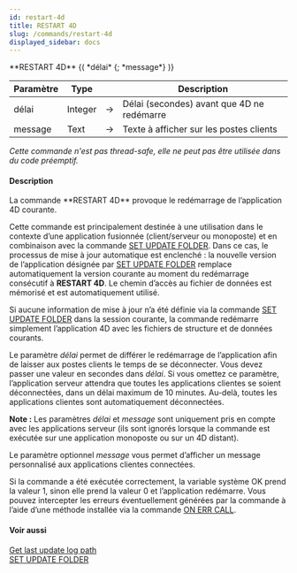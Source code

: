 ```yaml
---
id: restart-4d
title: RESTART 4D
slug: /commands/restart-4d
displayed_sidebar: docs
---
```


<!--REF #_command_.RESTART 4D.Syntax-->**RESTART 4D** {( *délai* {; *message*} )}<!-- END REF-->
<!--REF #_command_.RESTART 4D.Params-->
| Paramètre | Type |  | Description |
| --- | --- | --- | --- |
| délai | Integer | &#8594;  | Délai (secondes) avant que 4D ne redémarre |
| message | Text | &#8594;  | Texte à afficher sur les postes clients |

<!-- END REF-->

*Cette commande n'est pas thread-safe, elle ne peut pas être utilisée dans du code préemptif.*


#### Description 

<!--REF #_command_.RESTART 4D.Summary-->La commande **RESTART 4D** provoque le redémarrage de l’application 4D courante.<!-- END REF--> 

Cette commande est principalement destinée à une utilisation dans le contexte d’une application fusionnée (client/serveur ou monoposte) et en combinaison avec la commande [SET UPDATE FOLDER](set-update-folder.md). Dans ce cas, le processus de mise à jour automatique est enclenché : la nouvelle version de l’application désignée par [SET UPDATE FOLDER](set-update-folder.md) remplace automatiquement la version courante au moment du redémarrage consécutif à **RESTART 4D**. Le chemin d’accès au fichier de données est mémorisé et est automatiquement utilisé. 

Si aucune information de mise à jour n’a été définie via la commande [SET UPDATE FOLDER](set-update-folder.md) dans la session courante, la commande redémarre simplement l’application 4D avec les fichiers de structure et de données courants. 

Le paramètre *délai* permet de différer le redémarrage de l’application afin de laisser aux postes clients le temps de se déconnecter. Vous devez passer une valeur en secondes dans *délai*. Si vous omettez ce paramètre, l’application serveur attendra que toutes les applications clientes se soient déconnectées, dans un délai maximum de 10 minutes. Au-delà, toutes les applications clientes sont automatiquement déconnectées. 

**Note :** Les paramètres *délai* et *message* sont uniquement pris en compte avec les applications serveur (ils sont ignorés lorsque la commande est exécutée sur une application monoposte ou sur un 4D distant). 

Le paramètre optionnel *message* vous permet d’afficher un message personnalisé aux applications clientes connectées. 

Si la commande a été exécutée correctement, la variable système OK prend la valeur 1, sinon elle prend la valeur 0 et l’application redémarre. Vous pouvez intercepter les erreurs éventuellement générées par la commande à l’aide d’une méthode installée via la commande [ON ERR CALL](on-err-call.md). 

#### Voir aussi 

[Get last update log path](get-last-update-log-path.md)  
[SET UPDATE FOLDER](set-update-folder.md)  